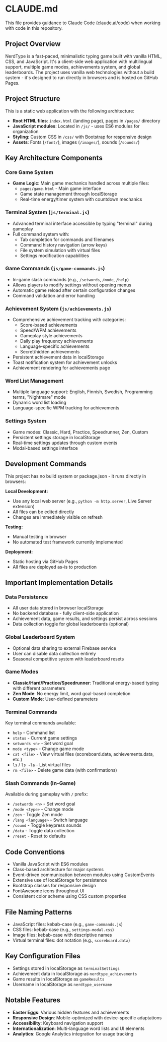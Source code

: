 # CLAUDE.md

This file provides guidance to Claude Code (claude.ai/code) when working with code in this repository.

## Project Overview

NerdType is a fast-paced, minimalistic typing game built with vanilla HTML, CSS, and JavaScript. It's a client-side web application with multilingual support, multiple game modes, achievements system, and global leaderboards. The project uses vanilla web technologies without a build system - it's designed to run directly in browsers and is hosted on GitHub Pages.

## Project Structure

This is a static web application with the following architecture:

- **Root HTML files**: `index.html` (landing page), pages in `/pages/` directory
- **JavaScript modules**: Located in `/js/` - uses ES6 modules for organization
- **Styling**: Custom CSS in `/css/` with Bootstrap for responsive design
- **Assets**: Fonts (`/font/`), images (`/images/`), sounds (`/sounds/`)

## Key Architecture Components

### Core Game System
- **Game Logic**: Main game mechanics handled across multiple files:
  - `pages/game.html` - Main game interface
  - Game state management through localStorage
  - Real-time energy/timer system with countdown mechanics

### Terminal System (`js/terminal.js`)
- Advanced terminal interface accessible by typing "terminal" during gameplay
- Full command system with:
  - Tab completion for commands and filenames
  - Command history navigation (arrow keys)
  - File system simulation with virtual files
  - Settings modification capabilities

### Game Commands (`js/game-commands.js`)  
- In-game slash commands (e.g., `/setwords`, `/mode`, `/help`)
- Allows players to modify settings without opening menus
- Automatic game reload after certain configuration changes
- Command validation and error handling

### Achievement System (`js/achievements.js`)
- Comprehensive achievement tracking with categories:
  - Score-based achievements
  - Speed/WPM achievements  
  - Gameplay style achievements
  - Daily play frequency achievements
  - Language-specific achievements
  - Secret/hidden achievements
- Persistent achievement data in localStorage
- Toast notification system for achievement unlocks
- Achievement rendering for achievements page

### Word List Management
- Multiple language support: English, Finnish, Swedish, Programming terms, "Nightmare" mode
- Dynamic word list loading
- Language-specific WPM tracking for achievements

### Settings System
- Game modes: Classic, Hard, Practice, Speedrunner, Zen, Custom
- Persistent settings storage in localStorage
- Real-time settings updates through custom events
- Modal-based settings interface

## Development Commands

This project has no build system or package.json - it runs directly in browsers:

**Local Development:**
- Use any local web server (e.g., `python -m http.server`, Live Server extension)
- All files can be edited directly
- Changes are immediately visible on refresh

**Testing:**
- Manual testing in browser
- No automated test framework currently implemented

**Deployment:**
- Static hosting via GitHub Pages
- All files are deployed as-is to production

## Important Implementation Details

### Data Persistence
- All user data stored in browser localStorage
- No backend database - fully client-side application
- Achievement data, game results, and settings persist across sessions
- Data collection toggle for global leaderboards (optional)

### Global Leaderboard System
- Optional data sharing to external Firebase service
- User can disable data collection entirely
- Seasonal competitive system with leaderboard resets

### Game Modes
- **Classic/Hard/Practice/Speedrunner**: Traditional energy-based typing with different parameters
- **Zen Mode**: No energy limit, word goal-based completion
- **Custom Mode**: User-defined parameters

### Terminal Commands
Key terminal commands available:
- `help` - Command list
- `status` - Current game settings  
- `setwords <n>` - Set word goal
- `mode <type>` - Change game mode
- `cat <file>` - View virtual files (scoreboard.data, achievements.data, etc.)
- `ls` / `ls -la` - List virtual files
- `rm <file>` - Delete game data (with confirmations)

### Slash Commands (In-Game)
Available during gameplay with `/` prefix:
- `/setwords <n>` - Set word goal
- `/mode <type>` - Change mode
- `/zen` - Toggle Zen mode
- `/lang <language>` - Switch language
- `/sound` - Toggle keypress sounds
- `/data` - Toggle data collection
- `/reset` - Reset to defaults

## Code Conventions

- Vanilla JavaScript with ES6 modules
- Class-based architecture for major systems
- Event-driven communication between modules using CustomEvents
- Extensive use of localStorage for persistence
- Bootstrap classes for responsive design
- FontAwesome icons throughout UI
- Consistent color scheme using CSS custom properties

## File Naming Patterns

- JavaScript files: kebab-case (e.g., `game-commands.js`)
- CSS files: kebab-case (e.g., `settings-modal.css`)
- Image files: kebab-case with descriptive names
- Virtual terminal files: dot notation (e.g., `scoreboard.data`)

## Key Configuration Files

- Settings stored in localStorage as `terminalSettings`
- Achievement data in localStorage as `nerdtype_achievements`
- Game results in localStorage as `gameResults`
- Username in localStorage as `nerdtype_username`

## Notable Features

- **Easter Eggs**: Various hidden features and achievements
- **Responsive Design**: Mobile-optimized with device-specific adaptations
- **Accessibility**: Keyboard navigation support
- **Internationalization**: Multi-language word lists and UI elements
- **Analytics**: Google Analytics integration for usage tracking